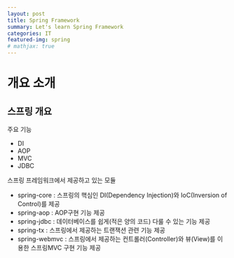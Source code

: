 ```yaml
---
layout: post
title: Spring Framework
summary: Let's learn Spring Framework
categories: IT
featured-img: spring
# mathjax: true
---
```






# 개요 소개
## 스프링 개요
주요 기능
- DI
- AOP
- MVC
- JDBC

스프링 프레임워크에서 제공하고 있는 모듈

- spring-core : 스프링의 핵심인 DI(Dependency Injection)와 IoC(Inversion of Control)를 제공 
- spring-aop : AOP구현 기능 제공 
- spring-jdbc : 데이터베이스를 쉽게(적은 양의 코드) 다룰 수 있는 기능 제공 
- spring-tx : 스프링에서 제공하는 트랜잭션 관련 기능 제공 
- spring-webmvc : 스프링에서 제공하는 컨트롤러(Controller)와 뷰(View)를 이용한 스프링MVC 구현 기능 제공